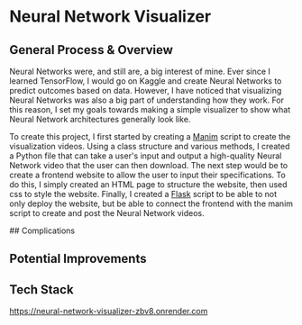 # Neural Network Visualizer

## General Process & Overview

<p>Neural Networks were, and still are, a big interest of mine. Ever since I learned TensorFlow, I would go on Kaggle and create Neural Networks to predict outcomes based on data. However, I have noticed that visualizing Neural Networks was also a big part of understanding how they work. For this reason, I set my goals towards making a simple visualizer to show what Neural Network architectures generally look like.</p>

<p>To create this project, I first started by creating a <a href="https://www.manim.community/" target="_blank">Manim</a> script to create the visualization videos. Using a class structure and various methods, I created a Python file that can take a user's input and output a high-quality Neural Network video that the user can then download. The next step would be to create a frontend website to allow the user to input their specifications. To do this, I simply created an HTML page to structure the website, then used css to style the website. Finally, I created a <a href="https://flask.palletsprojects.com/en/stable/" target="_blank">Flask</a> script to be able to not only deploy the website, but be able to connect the frontend with the manim script to create and post the Neural Network videos. </p>
## Complications

## Potential Improvements

## Tech Stack

https://neural-network-visualizer-zbv8.onrender.com
